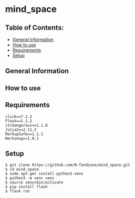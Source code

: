 # mind_space
## Table of Contents:
* [General Information](#general-information)
* [How to use](#how-to-use) 
* [Requirements](#requirements)
* [Setup](#setup)

## General Information

## How to use

## Requirements
```
click==7.1.2
Flask==1.1.2
itsdangerous==1.1.0
Jinja2==2.11.2
MarkupSafe==1.1.1
Werkzeug==1.0.1
```
## Setup
```
$ git clone https://github.com/N-Tandiono/mind_space.git
$ cd mind_space
$ sudo apt-get install python3-venv
$ python3 -m venv venv
$ source venv/bin/activate
$ pip install flask
$ flask run
```
